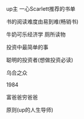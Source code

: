 up主 一心Scarlett推荐的书单

书的阅读难度由易到难(畅销书)

牛奶可乐经济学 厕所读物

投资中最简单的事

聪明的投资者(想做投资必读)

乌合之众

1984

富爸爸穷爸爸

原则(up的人生导师)